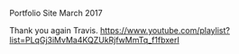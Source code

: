 Portfolio Site March 2017

Thank you again Travis.
https://www.youtube.com/playlist?list=PLqGj3iMvMa4KQZUkRjfwMmTq_f1fbxerI